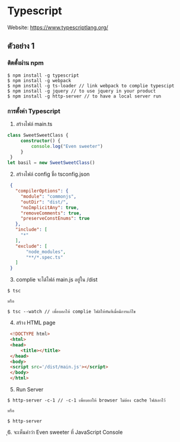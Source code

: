 # Typescript #

Website: https://www.typescriptlang.org/

## ตัวอย่าง 1 ##

### ติตตั้งผ่าน npm ###

```
$ npm install -g typescript
$ npm install -g webpack
$ npm install -g ts-loader // link webpack to complie typescipt
$ npm install -g jquery // to use jquery in your product
$ npm install -g http-server // to have a local server run
```

### การตั้งค่า Typescript ###

1. สร้างไฟล์ main.ts
```typescript
class SweetSweetClass {
     constructor() { 
         console.log("Even sweeter")
     }
 }
let basil = new SweetSweetClass()
```

2. สร้างไฟล์ config ชื่อ tsconfig.json
```json
 {
   "compilerOptions": {
     "module": "commonjs",
     "outDir": "dist/",
     "noImplicitAny": true,
     "removeComments": true,
     "preserveConstEnums": true
   },
   "include": [
     "*"
   ],
   "exclude": [
       "node_modules",
       "**/*.spec.ts"
   ]
 }
```

3. complie จะได้ไฟล์ main.js อยู่ใน /dist
```
$ tsc 

หรือ

$ tsc --watch // เพื่อบอกให้ complie ไฟล์ให้ทันทีเมื่อมีการแก้ไข
```

4. สร้าง HTML page
```HTML
 <!DOCTYPE html>
 <html>
 <head>
     <title></title>
 </head>
 <body>
 <script src='/dist/main.js'></script>
 </body>
 </html>
```

5. Run Server
```
$ http-server -c-1 // -c-1 เพื่อบอกให้ browser ไม่ต้อง cache ไฟล์เอาไว้

หรือ

$ http-server
```

ุ6. จะเห็นคำว่า Even sweeter ที่ JavaScript Console 